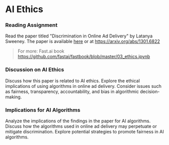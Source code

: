 # AI Ethics


### Reading Assignment

Read the paper titled "Discrimination in Online Ad Delivery" by Latanya Sweeney. 
The paper is available [here](./paper-week-03.pdf) or at https://arxiv.org/abs/1301.6822 

> For more: Fast.ai book
> https://github.com/fastai/fastbook/blob/master/03_ethics.ipynb


### Discussion on AI Ethics

Discuss how this paper is related to AI ethics.
Explore the ethical implications of using algorithms in online ad delivery.
Consider issues such as fairness, transparency, accountability, and bias in algorithmic decision-making.

### Implications for AI Algorithms

Analyze the implications of the findings in the paper for AI algorithms.
Discuss how the algorithms used in online ad delivery may perpetuate or mitigate discrimination.
Explore potential strategies to promote fairness in AI algorithms.
